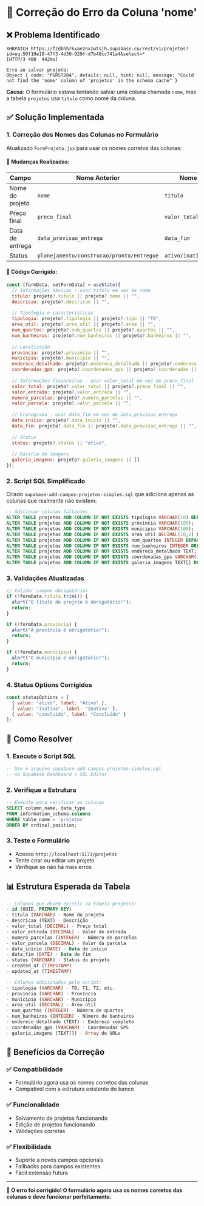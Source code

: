 # 🔧 Correção do Erro da Coluna 'nome'

## ❌ **Problema Identificado**

```
XHRPATCH https://fzdbhhrkxaeznxzwtsjh.supabase.co/rest/v1/projetos?id=eq.50f10e18-47f3-4d30-929f-d7b48cc741a4&select=*
[HTTP/3 400  442ms]

Erro ao salvar projeto: 
Object { code: "PGRST204", details: null, hint: null, message: "Could not find the 'nome' column of 'projetos' in the schema cache" }
```

**Causa**: O formulário estava tentando salvar uma coluna chamada `nome`, mas a tabela `projetos` usa `titulo` como nome da coluna.

## ✅ **Solução Implementada**

### **1. Correção dos Nomes das Colunas no Formulário**

Atualizado `FormProjeto.jsx` para usar os nomes corretos das colunas:

#### **🔄 Mudanças Realizadas:**

| **Campo** | **Nome Anterior** | **Nome Correto** |
|-----------|-------------------|------------------|
| Nome do projeto | `nome` | `titulo` |
| Preço final | `preco_final` | `valor_total` |
| Data de entrega | `data_previsao_entrega` | `data_fim` |
| Status | `planejamento/construcao/pronto/entregue` | `ativo/inativo/concluido` |

#### **📝 Código Corrigido:**

```javascript
const [formData, setFormData] = useState({
  // Informações básicas - usar titulo em vez de nome
  titulo: projeto?.titulo || projeto?.nome || "",
  descricao: projeto?.descricao || "",
  
  // Tipologia e características
  tipologia: projeto?.tipologia || projeto?.tipo || "T0",
  area_util: projeto?.area_util || projeto?.area || "",
  num_quartos: projeto?.num_quartos || projeto?.quartos || "",
  num_banheiros: projeto?.num_banheiros || projeto?.banheiros || "",
  
  // Localização
  provincia: projeto?.provincia || "",
  municipio: projeto?.municipio || "",
  endereco_detalhado: projeto?.endereco_detalhado || projeto?.endereco || "",
  coordenadas_gps: projeto?.coordenadas_gps || projeto?.coordenadas || "",
  
  // Informações financeiras - usar valor_total em vez de preco_final
  valor_total: projeto?.valor_total || projeto?.preco_final || "",
  valor_entrada: projeto?.valor_entrada || "",
  numero_parcelas: projeto?.numero_parcelas || "",
  valor_parcela: projeto?.valor_parcela || "",
  
  // Cronograma - usar data_fim em vez de data_previsao_entrega
  data_inicio: projeto?.data_inicio || "",
  data_fim: projeto?.data_fim || projeto?.data_previsao_entrega || "",
  
  // Status
  status: projeto?.status || "ativo",
  
  // Galeria de imagens
  galeria_imagens: projeto?.galeria_imagens || []
});
```

### **2. Script SQL Simplificado**

Criado `supabase-add-campos-projetos-simples.sql` que adiciona apenas as colunas que realmente não existem:

```sql
-- Adicionar colunas faltantes
ALTER TABLE projetos ADD COLUMN IF NOT EXISTS tipologia VARCHAR(10) DEFAULT 'T0';
ALTER TABLE projetos ADD COLUMN IF NOT EXISTS provincia VARCHAR(100);
ALTER TABLE projetos ADD COLUMN IF NOT EXISTS municipio VARCHAR(100);
ALTER TABLE projetos ADD COLUMN IF NOT EXISTS area_util DECIMAL(10,2) DEFAULT 0;
ALTER TABLE projetos ADD COLUMN IF NOT EXISTS num_quartos INTEGER DEFAULT 0;
ALTER TABLE projetos ADD COLUMN IF NOT EXISTS num_banheiros INTEGER DEFAULT 0;
ALTER TABLE projetos ADD COLUMN IF NOT EXISTS endereco_detalhado TEXT;
ALTER TABLE projetos ADD COLUMN IF NOT EXISTS coordenadas_gps VARCHAR(100);
ALTER TABLE projetos ADD COLUMN IF NOT EXISTS galeria_imagens TEXT[] DEFAULT '{}';
```

### **3. Validações Atualizadas**

```javascript
// Validar campos obrigatórios
if (!formData.titulo.trim()) {
  alert("O título do projeto é obrigatório!");
  return;
}

if (!formData.provincia) {
  alert("A província é obrigatória!");
  return;
}

if (!formData.municipio) {
  alert("O município é obrigatório!");
  return;
}
```

### **4. Status Options Corrigidos**

```javascript
const statusOptions = [
  { value: "ativo", label: "Ativo" },
  { value: "inativo", label: "Inativo" },
  { value: "concluido", label: "Concluído" }
];
```

## 🚀 **Como Resolver**

### **1. Execute o Script SQL**
```sql
-- Use o arquivo supabase-add-campos-projetos-simples.sql
-- no Supabase Dashboard > SQL Editor
```

### **2. Verifique a Estrutura**
```sql
-- Execute para verificar as colunas
SELECT column_name, data_type 
FROM information_schema.columns 
WHERE table_name = 'projetos' 
ORDER BY ordinal_position;
```

### **3. Teste o Formulário**
- Acesse `http://localhost:5173/projetos`
- Tente criar ou editar um projeto
- Verifique se não há mais erros

## 📊 **Estrutura Esperada da Tabela**

```sql
-- Colunas que devem existir na tabela projetos:
- id (UUID, PRIMARY KEY)
- titulo (VARCHAR) - Nome do projeto
- descricao (TEXT) - Descrição
- valor_total (DECIMAL) - Preço total
- valor_entrada (DECIMAL) - Valor de entrada
- numero_parcelas (INTEGER) - Número de parcelas
- valor_parcela (DECIMAL) - Valor da parcela
- data_inicio (DATE) - Data de início
- data_fim (DATE) - Data de fim
- status (VARCHAR) - Status do projeto
- created_at (TIMESTAMP)
- updated_at (TIMESTAMP)

-- Colunas adicionadas pelo script:
- tipologia (VARCHAR) - T0, T1, T2, etc.
- provincia (VARCHAR) - Província
- municipio (VARCHAR) - Município
- area_util (DECIMAL) - Área útil
- num_quartos (INTEGER) - Número de quartos
- num_banheiros (INTEGER) - Número de banheiros
- endereco_detalhado (TEXT) - Endereço completo
- coordenadas_gps (VARCHAR) - Coordenadas GPS
- galeria_imagens (TEXT[]) - Array de URLs
```

## 🎯 **Benefícios da Correção**

### **✅ Compatibilidade**
- Formulário agora usa os nomes corretos das colunas
- Compatível com a estrutura existente do banco

### **✅ Funcionalidade**
- Salvamento de projetos funcionando
- Edição de projetos funcionando
- Validações corretas

### **✅ Flexibilidade**
- Suporte a novos campos opcionais
- Fallbacks para campos existentes
- Fácil extensão futura

---

**🎉 O erro foi corrigido! O formulário agora usa os nomes corretos das colunas e deve funcionar perfeitamente.**
